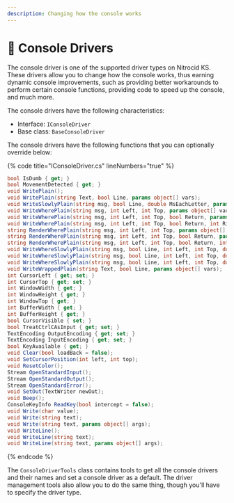 ```yaml
---
description: Changing how the console works
---
```


# 🔌 Console Drivers

The console driver is one of the supported driver types on Nitrocid KS. These drivers allow you to change how the console works, thus earning dynamic console improvements, such as providing better workarounds to perform certain console functions, providing code to speed up the console, and much more.

The console drivers have the following characteristics:

* Interface: `IConsoleDriver`
* Base class: `BaseConsoleDriver`

The console drivers have the following functions that you can optionally override below:

{% code title="IConsoleDriver.cs" lineNumbers="true" %}
```csharp
bool IsDumb { get; }
bool MovementDetected { get; }
void WritePlain();
void WritePlain(string Text, bool Line, params object[] vars);
void WriteSlowlyPlain(string msg, bool Line, double MsEachLetter, params object[] vars);
void WriteWherePlain(string msg, int Left, int Top, params object[] vars);
void WriteWherePlain(string msg, int Left, int Top, bool Return, params object[] vars);
void WriteWherePlain(string msg, int Left, int Top, bool Return, int RightMargin, params object[] vars);
string RenderWherePlain(string msg, int Left, int Top, params object[] vars);
string RenderWherePlain(string msg, int Left, int Top, bool Return, params object[] vars);
string RenderWherePlain(string msg, int Left, int Top, bool Return, int RightMargin, params object[] vars);
void WriteWhereSlowlyPlain(string msg, bool Line, int Left, int Top, double MsEachLetter, params object[] vars);
void WriteWhereSlowlyPlain(string msg, bool Line, int Left, int Top, double MsEachLetter, bool Return, params object[] vars);
void WriteWhereSlowlyPlain(string msg, bool Line, int Left, int Top, double MsEachLetter, bool Return, int RightMargin, params object[] vars);
void WriteWrappedPlain(string Text, bool Line, params object[] vars);
int CursorLeft { get; set; }
int CursorTop { get; set; }
int WindowWidth { get; }
int WindowHeight { get; }
int WindowTop { get; }
int BufferWidth { get; }
int BufferHeight { get; }
bool CursorVisible { set; }
bool TreatCtrlCAsInput { get; set; }
TextEncoding OutputEncoding { get; set; }
TextEncoding InputEncoding { get; set; }
bool KeyAvailable { get; }
void Clear(bool loadBack = false);
void SetCursorPosition(int left, int top);
void ResetColor();
Stream OpenStandardInput();
Stream OpenStandardOutput();
Stream OpenStandardError();
void SetOut(TextWriter newOut);
void Beep();
ConsoleKeyInfo ReadKey(bool intercept = false);
void Write(char value);
void Write(string text);
void Write(string text, params object[] args);
void WriteLine();
void WriteLine(string text);
void WriteLine(string text, params object[] args);
```
{% endcode %}

The `ConsoleDriverTools` class contains tools to get all the console drivers and their names and set a console driver as a default. The driver management tools also allow you to do the same thing, though you'll have to specify the driver type.
